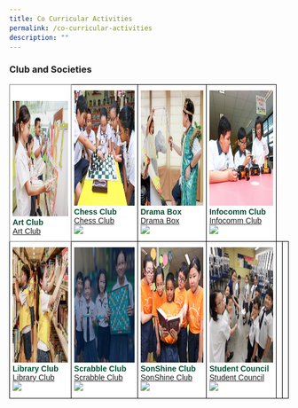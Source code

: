 ```yaml
---
title: Co Curricular Activities
permalink: /co-curricular-activities
description: ""
---
```

### Club and Societies

<style type="text/css">
.tg  {border-collapse:collapse;border-spacing:0;}
.tg td{border-color:black;border-style:solid;border-width:1px;font-family:Arial, sans-serif;font-size:14px;
  overflow:hidden;padding:10px 5px;word-break:normal;}
.tg th{border-color:black;border-style:solid;border-width:1px;font-family:Arial, sans-serif;font-size:14px;
  font-weight:normal;overflow:hidden;padding:10px 5px;word-break:normal;}
.tg .tg-8jls{background-color:#FFF;border-color:inherit;color:#004D2E;text-align:left;vertical-align:bottom}
.tg .tg-nlyn{background-color:#FFF;color:#004D2E;text-align:left;vertical-align:top}
.tg .tg-hwgp{background-color:#FFF;color:#004D2E;text-align:left;vertical-align:bottom}
.tg .tg-0lax{text-align:left;vertical-align:top}
</style>
<table class="tg">
<thead>
  <tr>
    <th class="tg-8jls"><img src="/images/art%20club%20cover.png" alt="Art Club" width="290" height="208"><br><span style="font-weight:600;text-decoration:none;color:#004D2E;background-color:transparent">Art Club</span><br><a href="/co-curricular-activities/clubs-and-societies/art-club"><span style="text-decoration:none;color:inherit;background-color:transparent">Art Club</span></a><br></th>
    <th class="tg-hwgp"><img src="/images/chess%20club%20cover.png" alt="Basketball" width="290" height="208"><br><span style="font-weight:600;text-decoration:none;color:#004D2E;background-color:transparent">Chess Club</span><br><a href="/co-curricular-activities/clubs-and-societies/chess-club"><span style="text-decoration:none;color:inherit;background-color:transparent">Chess Club</span></a><br><img src="https://angmokiosec.moe.edu.sg/pix/spacer.gif"></th>
    <th class="tg-hwgp"><img src="/images/drama%20box%20cover.png" alt="Drama Box" width="290" height="208"><br><span style="font-weight:600;text-decoration:none;color:#004D2E;background-color:transparent">Drama Box</span><br><a href="/co-curricular-activities/clubs-and-societies/drama-box"><span style="text-decoration:none;color:inherit;background-color:transparent">Drama Box</span></a><br><img src="https://angmokiosec.moe.edu.sg/pix/spacer.gif"></th>
    <th class="tg-hwgp"><img src="/images/infocomm%20club%20cover.png" alt="Netball" width="290" height="208"><br><span style="font-weight:600;text-decoration:none;color:#004D2E;background-color:transparent">Infocomm Club
</span><br><a href="/co-curricular-activities/clubs-and-societies/infocomm-club"><span style="text-decoration:none;color:inherit;background-color:transparent">Infocomm Club</span></a><br><img src="https://angmokiosec.moe.edu.sg/pix/spacer.gif"></th>
  </tr>
</thead>
<tbody>
  <tr>
    <td class="tg-hwgp"><img src="/images/library%20club%20cover.png" alt="Library Club" width="290" height="208"><br><span style="font-weight:600;text-decoration:none;color:#004D2E;background-color:transparent">Library Club</span><br><a href="/co-curricular-activities/clubs-and-societies/library-club"><span style="text-decoration:none;color:inherit;background-color:transparent">Library Club</span></a><br><img src="https://angmokiosec.moe.edu.sg/pix/spacer.gif"></td>
    <td class="tg-hwgp"><img src="/images/scrabble%20club%20cover.png" alt="Scrabble Club" width="290" height="208"><br><span style="font-weight:600;text-decoration:none;color:#004D2E;background-color:transparent">Scrabble Club</span><br><a href="/co-curricular-activities/clubs-and-societies/scrabble-club"><span style="text-decoration:none;color:inherit;background-color:transparent">Scrabble Club</span></a><br><img src="https://angmokiosec.moe.edu.sg/pix/spacer.gif"></td>
		<th class="tg-hwgp"><img src="/images/sonshine%20club.png" alt="SonShine Club
" width="290" height="208"><br><span style="font-weight:600;text-decoration:none;color:#004D2E;background-color:transparent">SonShine Club</span><br><a href="/co-curricular-activities/clubs-and-societies/sonshine-club"><span style="text-decoration:none;color:inherit;background-color:transparent">SonShine Club</span></a><br><img src="https://angmokiosec.moe.edu.sg/pix/spacer.gif"></th>
    <th class="tg-hwgp"><img src="/images/student%20council%20cover.png" alt="Student Council" width="290" height="208"><br><span style="font-weight:600;text-decoration:none;color:#004D2E;background-color:transparent">Student Council</span><br><a href="/co-curricular-activities/clubs-and-societies/student-council"><span style="text-decoration:none;color:inherit;background-color:transparent">Student Council</span></a><br><img src="https://angmokiosec.moe.edu.sg/pix/spacer.gif"></th>
    <td class="tg-nlyn"> </td>
    <td class="tg-0lax"></td>
  </tr>
</tbody>
</table>